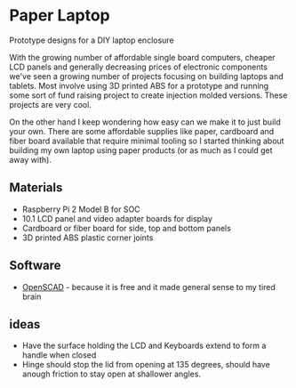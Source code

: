 
# Paper Laptop

Prototype designs for a DIY laptop enclosure

With the growing number of affordable single board computers, cheaper LCD panels and generally decreasing prices of electronic components we've seen a growing number of projects focusing on building laptops and tablets. Most involve using 3D printed ABS for a prototype and running some sort of fund raising project to create injection molded versions. These projects are very cool.

On the other hand I keep wondering how easy can we make it to just build your own.  There are some affordable supplies like paper, cardboard and fiber board available that require minimal tooling so I started thinking about building my own laptop using paper products (or as much as I could get away with).

## Materials

+ Raspberry Pi 2 Model B for SOC
+ 10.1 LCD panel and video adapter boards for display
+ Cardboard or fiber board for side, top and bottom panels
+ 3D printed ABS plastic corner joints

## Software

 + [OpenSCAD](http://www.openscad.org/) - because it is free and it made general sense to my tired brain

## ideas

+ Have the surface holding the LCD and Keyboards extend to form a handle when closed
+ Hinge should stop the lid from opening at 135 degrees, should have anough friction to stay open at shallower angles.
